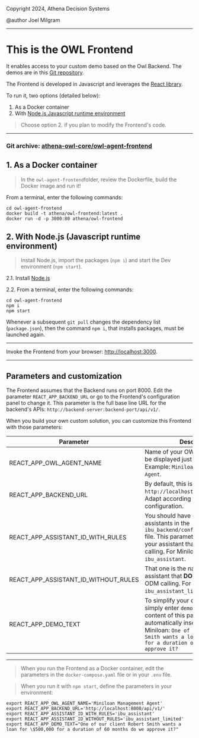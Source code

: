 Copyright 2024, Athena Decision Systems

@author Joel Milgram

---

# This is the OWL Frontend

It enables access to your custom demo based on the Owl Backend.  The demos are in this [Git repository](https://github.com/AthenaDecisionSystems/athena-owl-demos).

The Frontend is developed in Javascript and leverages the [React library](https://react.dev/).

To run it, two options (detailed below):
1. As a Docker container
2. With [Node.js Javascript runtime environment](https://nodejs.org/)

> Choose option 2. if you plan to modify the Frontend's code.

---

### Git archive: [athena-owl-core/owl-agent-frontend](https://github.com/AthenaDecisionSystems/athena-owl-core/tree/main/owl-agent-frontend)


## 1. As a Docker container

> In the `owl-agent-frontend`folder, review the Dockerfile, build the Docker image and run it!

From a terminal, enter the following commands:
```
cd owl-agent-frontend
docker build -t athena/owl-frontend:latest .
docker run -d -p 3000:80 athena/owl-frontend
```

## 2. With Node.js (Javascript runtime environment)

> Install Node.js, import the packages (`npm i`) and start the Dev environment (`npm start`).

2.1. Install [Node.js](https://nodejs.org/)

2.2. From a terminal, enter the following commands:

```
cd owl-agent-frontend
npm i
npm start
```

Whenever a subsequent `git pull` changes the dependency list (`package.json`), then the command `npm i`, that installs packages, must be launched again.

---

Invoke the Frontend from your browser: [http://localhost:3000](http://localhost:3000).


---

## Parameters and customization

The Frontend assumes that the Backend runs on port 8000. Edit the parameter `REACT_APP_BACKEND_URL` or go to the Frontend's configuration panel to change it. This parameter is the full base line URL for the backend's APIs: `http://backend-server:backend-port/api/v1/`.

When you build your own custom solution, you can customize this Frontend with those parameters:

| Parameter | Description |
|-----------|-------------|
|REACT_APP_OWL_AGENT_NAME|Name of your OWL Agent that will be displayed just aside the IBU logo. Example: `Miniloan Management Agent`.|
|REACT_APP_BACKEND_URL|By default, this is `http://localhost:8000/api/v1/`. Adapt according to your configuration.|
|REACT_APP_ASSISTANT_ID_WITH_RULES|You should have defined several assistants in the `ibu_backend/config/assistants.yaml` file. This parameter is the name of your assistant that includes ODM calling. For Miniloan, this is `ibu_assistant`.|
|REACT_APP_ASSISTANT_ID_WITHOUT_RULES|That one is the name of your assistant that **DOES NOT** include ODM calling. For Miniloan, this is `ibu_assistant_limited`.|
|REACT_APP_DEMO_TEXT|To simplify your demo, you can simply enter `demo`in the chat and the content of this parameter will be automatically inserted. Example for Miniloan: `One of our client Robert Smith wants a loan for \$500,000 for a duration of 60 months do we approve it?`|

---

> When you run the Frontend as a Docker container, edit the parameters in the `docker-compose.yaml` file or in your `.env` file.

> When you run it with `npm start`, define the parameters in your environment:

```
export REACT_APP_OWL_AGENT_NAME='Miniloan Management Agent'
export REACT_APP_BACKEND_URL='http://localhost:8000/api/v1/'
export REACT_APP_ASSISTANT_ID_WITH_RULES='ibu_assistant'
export REACT_APP_ASSISTANT_ID_WITHOUT_RULES='ibu_assistant_limited'
export REACT_APP_DEMO_TEXT="One of our client Robert Smith wants a loan for \$500,000 for a duration of 60 months do we approve it?"
```
